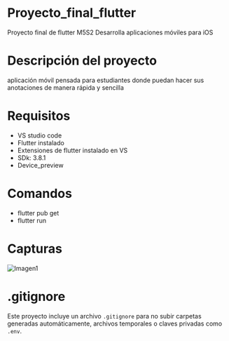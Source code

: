 # Proyecto_final_flutter
Proyecto final de flutter M5S2 Desarrolla aplicaciones móviles para iOS

# Descripción del proyecto
aplicación móvil pensada para estudiantes donde puedan hacer sus anotaciones de manera rápida y sencilla

# Requisitos
- VS studio code
- Flutter instalado
- Extensiones de flutter instalado en VS
- SDk: 3.8.1
- Device_preview

# Comandos
- flutter pub get
- flutter run

# Capturas
![Imagen1](https://github.com/user-attachments/assets/af73e13a-c8c9-4a43-8b53-22109abd3e89)

# .gitignore

Este proyecto incluye un archivo `.gitignore` para no subir carpetas generadas automáticamente, archivos temporales o claves privadas como `.env`.

